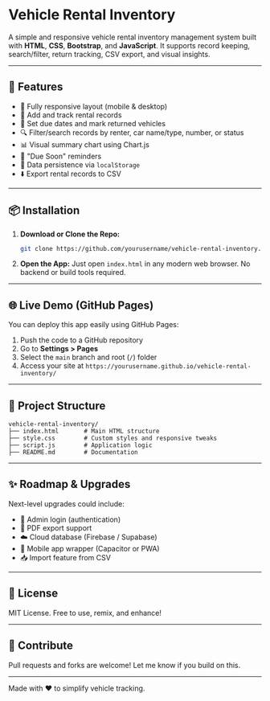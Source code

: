 
# Vehicle Rental Inventory

A simple and responsive vehicle rental inventory management system built with **HTML**, **CSS**, **Bootstrap**, and **JavaScript**. It supports record keeping, search/filter, return tracking, CSV export, and visual insights.

---

## 🚀 Features

- 📱 Fully responsive layout (mobile & desktop)
- 🧾 Add and track rental records
- 📅 Set due dates and mark returned vehicles
- 🔍 Filter/search records by renter, car name/type, number, or status
- 📊 Visual summary chart using Chart.js
- 🔔 "Due Soon" reminders
- 💾 Data persistence via `localStorage`
- ⬇️ Export rental records to CSV

---

## 📦 Installation

1. **Download or Clone the Repo:**
   ```bash
   git clone https://github.com/yourusername/vehicle-rental-inventory.git
   ```

2. **Open the App:**
   Just open `index.html` in any modern web browser. No backend or build tools required.

---

## 🌐 Live Demo (GitHub Pages)

You can deploy this app easily using GitHub Pages:

1. Push the code to a GitHub repository
2. Go to **Settings > Pages**
3. Select the `main` branch and root (`/`) folder
4. Access your site at `https://yourusername.github.io/vehicle-rental-inventory/`

---

## 📁 Project Structure

```
vehicle-rental-inventory/
├── index.html       # Main HTML structure
├── style.css        # Custom styles and responsive tweaks
├── script.js        # Application logic
├── README.md        # Documentation
```

---

## ✨ Roadmap & Upgrades

Next-level upgrades could include:

- 🔐 Admin login (authentication)
- 🧾 PDF export support
- ☁️ Cloud database (Firebase / Supabase)
- 📱 Mobile app wrapper (Capacitor or PWA)
- 📥 Import feature from CSV

---

## 📜 License

MIT License. Free to use, remix, and enhance!

---

## 🤝 Contribute

Pull requests and forks are welcome! Let me know if you build on this.

---

Made with ❤️ to simplify vehicle tracking.
